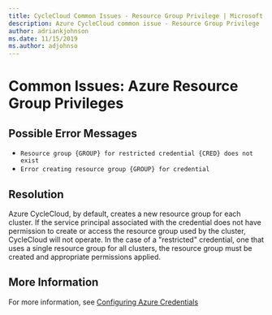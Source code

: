 ```yaml
---
title: CycleCloud Common Issues - Resource Group Privilege | Microsoft Docs
description: Azure CycleCloud common issue - Resource Group Privilege
author: adriankjohnson
ms.date: 11/15/2019
ms.author: adjohnso
---
```

# Common Issues: Azure Resource Group Privileges

## Possible Error Messages

- `Resource group {GROUP} for restricted credential {CRED} does not exist`
- `Error creating resource group {GROUP} for credential`

## Resolution

Azure CycleCloud, by default, creates a new resource group for each cluster. If the service principal associated with the credential does not have permission to create or access the resource group used by the cluster, CycleCloud will not operate. In the case of a "restricted" credential, one that uses a single resource group for all clusters, the resource group must be created and appropriate permissions applied.

## More Information

For more information, see [Configuring Azure Credentials](https://docs.microsoft.com/azure/cyclecloud/configuration)